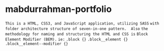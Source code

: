 # mabdurrahman-portfolio

`This is a HTML, CSS3, and JavaScript application, utilizing SASS`
`with folder architecture structure of seven-in-one pattern.  Also`
`the methodology for naming and structuring the HTML and CSS is`
`Block Element Modifier (BEM).`
`ie:`
`.block {}`
`.block__element {}`
`.block__element--modifier {}`